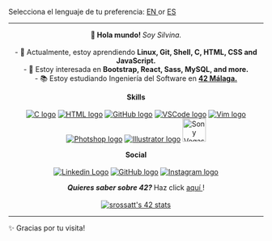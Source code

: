 Selecciona el lenguaje de tu preferencia: <a href="https://github.com/RossattiSM/RossattiSM/blob/main/README.md"> EN </a> or <a href="https://github.com/RossattiSM/RossattiSM/blob/main/README_es.md"> ES </a>
<hr>

<p align="center"> <b> 👋 Hola mundo! </b> <i> Soy Silvina. </i> <br> <br>
- 🌱 Actualmente, estoy aprendiendo <b> Linux, Git, Shell, C, HTML, CSS and JavaScript. </b> <br>
- 👀 Estoy interesada en <b> Bootstrap, React, Sass, MySQL, and more. </b> <br>
- 📚 Estoy estudiando Ingeniería del Software en <b> <a href="https://www.42malaga.com/"> 42 Málaga. </a> </b> <br>
</p>

<p align="center"> <b> Skills </b> <br> <br>
<a href="https://www.w3schools.com/c/"><img src="https://skillicons.dev/icons?i=c" alt="C logo" /></a>
<a href="https://www.w3schools.com/html/default.asp"><img src="https://skillicons.dev/icons?i=html" alt="HTML logo" /></a>
<a href="https://github.com/"><img src="https://skillicons.dev/icons?i=github" alt="GitHub logo" /></a>
<a href="https://code.visualstudio.com/"><img src="https://skillicons.dev/icons?i=vscode" alt="VSCode logo" /></a>
<a href="https://www.vim.org/"><img src="https://skillicons.dev/icons?i=vim" alt="Vim logo" /></a>
<a href="https://www.adobe.com/es/products/photoshop.html"><img src="https://skillicons.dev/icons?i=ps" alt="Photshop logo" /></a>
<a href="https://www.adobe.com/es/products/illustrator.html"><img src="https://skillicons.dev/icons?i=ai" alt="Illustrator logo" /></a>
<a href="https://www.vegascreativesoftware.com/es/"><img src="https://i.pinimg.com/originals/e2/f1/4f/e2f14fd81ae695ebae159a8b0ef53fcd.png" alt="Sony Vegas logo" length="46px" width="46px" /></a>
</p>

<p align="center"> <b> Social </b> <br> <br>
<a href="https://www.linkedin.com/in/rossattism/"><img src="https://skillicons.dev/icons?i=linkedin" alt="Linkedin Logo"></a>
<a href="https://github.com/RossattiSM"><img src="https://skillicons.dev/icons?i=github" alt="GitHub logo" /></a>
<a href="https://www.instagram.com/chibirossatti/"><img src="https://skillicons.dev/icons?i=instagram" alt="Instagram logo" /></a>
</p>

<p align="center"> <b> <i> Quieres saber sobre 42? </i> </b> Haz click <a href="https://42.fr/en/homepage/"> aquí </a>! <br><br>
<a href="https://github.com/oakoudad/badge42"><img src="https://badge.mediaplus.ma/black/srossatt?1337Badge=off&UM6P=off" alt="srossatt's 42 stats" /></a>
</p>

<hr>
 ✨ Gracias por tu visita!
